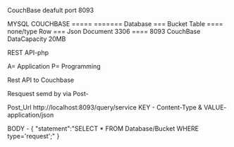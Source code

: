 CouchBase deafult port 8093

MYSQL   COUCHBASE
=====	=======
Database ===  Bucket
Table ====  none/type
Row  === Json Document
3306  ==== 8093
CouchBase DataCapacity  20MB

REST API-php

A= Application
P= Programming

Rest API to Couchbase

Resquest semd by via Post-

Post_Url http://localhost:8093/query/service
KEY - Content-Type & VALUE- application/json

BODY - 
{
   "statement":"SELECT * FROM Database/Bucket WHERE type='request';"
}